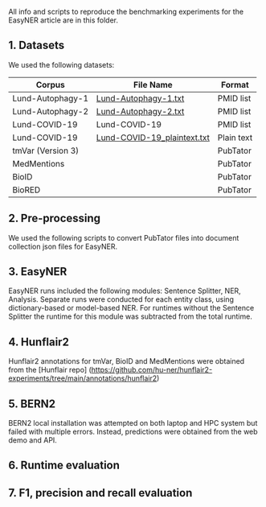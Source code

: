 All info and scripts to reproduce the benchmarking experiments for the EasyNER article are in this folder.

## 1. Datasets
We used the following datasets:

| Corpus                 | File Name                       | Format               |
|------------------------|---------------------------------|----------------------|
| Lund-Autophagy-1       | [Lund-Autophagy-1.txt](https://github.com/Aitslab/EasyNER/blob/main/data/Lund-Autophagy-1.txt)            | PMID list            |
| Lund-Autophagy-2       | [Lund-Autophagy-2.txt](https://github.com/Aitslab/EasyNER/blob/main/data/Lund-Autophagy-2.txt)            | PMID list            |
| Lund-COVID-19          | Lund-COVID-19                   | PMID list            |
| Lund-COVID-19          | [Lund-COVID-19_plaintext.txt](https://github.com/Aitslab/EasyNER/blob/main/data/Lund-COVID-19_plaintext.txt)     | Plain text           |
| tmVar (Version 3)      |                                 | PubTator             |
| MedMentions            |                                 | PubTator             |
| BioID                  |                                 | PubTator             |
| BioRED                 |                                 | PubTator             |

## 2. Pre-processing
We used the following scripts to convert PubTator files into document collection json files for EasyNER.

## 3. EasyNER
EasyNER runs included the following modules: Sentence Splitter, NER, Analysis.
Separate runs were conducted for each entity class, using dictionary-based or model-based NER.
For runtimes without the Sentence Splitter the runtime for this module was subtracted from the total runtime.

## 4. Hunflair2
Hunflair2 annotations for tmVar, BioID and MedMentions were obtained from the [Hunflair repo] (https://github.com/hu-ner/hunflair2-experiments/tree/main/annotations/hunflair2)

## 5. BERN2
BERN2 local installation was attempted on both laptop and HPC system but failed with multiple errors. Instead, predictions were obtained from the web demo and API.

## 6. Runtime evaluation

## 7. F1, precision and recall evaluation

